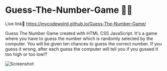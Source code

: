 # Guess-The-Number-Game 🤔💡
Live link🔗 https://mycodewolrd.github.io/Guess-The-Number-Game/

Guess The Number Game created with HTML CSS JavaScript.
It's a game where you have to guess the number which is randomly selected by the computer. You will be given ten chances to guess the correct number. If you guess it wrong, after each guess the computer will tell you if you gussed it too high or too low⁉️


![Screenshot](https://github.com/mycodewolrd/Guess-The-Number-Game/assets/127790354/a2ea48de-459e-4557-9283-c2f059b809e7)
